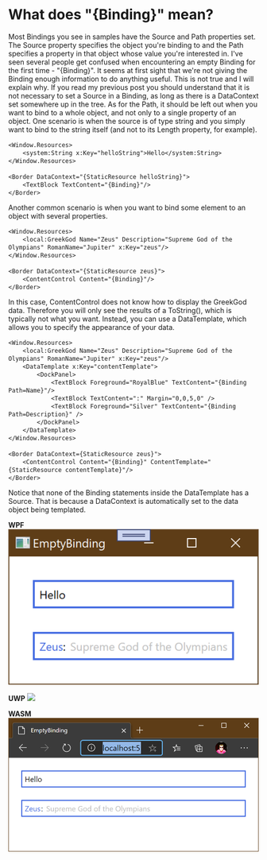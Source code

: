 # What does "{Binding}" mean?

Most Bindings you see in samples have the Source and Path properties set. The Source property specifies the object you're binding to and the Path specifies a property in that object whose value you're interested in. I've seen several people get confused when encountering an empty Binding for the first time - "{Binding}". It seems at first sight that we're not giving the Binding enough information to do anything useful. This is not true and I will explain why. If you read my previous post you should understand that it is not necessary to set a Source in a Binding, as long as there is a DataContext set somewhere up in the tree. As for the Path, it should be left out when you want to bind to a whole object, and not only to a single property of an object. One scenario is when the source is of type string and you simply want to bind to the string itself (and not to its Length property, for example).

	<Window.Resources>
		<system:String x:Key="helloString">Hello</system:String>
	</Window.Resources>
	
	<Border DataContext="{StaticResource helloString}">
		<TextBlock TextContent="{Binding}"/>
	</Border>

Another common scenario is when you want to bind some element to an object with several properties.

	<Window.Resources>
		<local:GreekGod Name="Zeus" Description="Supreme God of the Olympians" RomanName="Jupiter" x:Key="zeus"/>
	</Window.Resources>
	
	<Border DataContext="{StaticResource zeus}">
		<ContentControl Content="{Binding}"/>
	</Border>

In this case, ContentControl does not know how to display the GreekGod data. Therefore you will only see the results of a ToString(), which is typically not what you want. Instead, you can use a DataTemplate, which allows you to specify the appearance of your data.

	<Window.Resources>
		<local:GreekGod Name="Zeus" Description="Supreme God of the Olympians" RomanName="Jupiter" x:Key="zeus"/>
		<DataTemplate x:Key="contentTemplate">
			<DockPanel>
				<TextBlock Foreground="RoyalBlue" TextContent="{Binding Path=Name}"/>
				<TextBlock TextContent=":" Margin="0,0,5,0" />
				<TextBlock Foreground="Silver" TextContent="{Binding Path=Description}" />
			</DockPanel>
		</DataTemplate>
	</Window.Resources>
	
	<Border DataContext={StaticResource zeus}">
		<ContentControl Content="{Binding}" ContentTemplate="{StaticResource contentTemplate}"/>
	</Border>

Notice that none of the Binding statements inside the DataTemplate has a Source. That is because a DataContext is automatically set to the data object being templated.

**WPF**
![](Images/EmptyBinding.png)

**UWP**
![](Images/EmptyBinding-uno.png)

**WASM**
![](Images/EmptyBinding-wasm.png)
